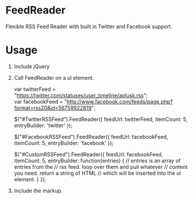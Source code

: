 FeedReader
==========

Flexible RSS Feed Reader with built in Twitter and Facebook support.

Usage
=====

1. Include jQuery

2. Call FeedReader on a ul element.

    var twitterFeed = "https://twitter.com/statuses/user_timeline/aplusk.rss";	
    var facebookFeed = "http://www.facebook.com/feeds/page.php?format=rss20&id=56759922819";
    
    $("#TwitterRSSFeed").FeedReader({
        feedUrl: twitterFeed,
        itemCount: 5,
        entryBuilder: 'twitter'
    });
    
    $("#FacebookRSSFeed").FeedReader({
        feedUrl: facebookFeed,
        itemCount: 5,
        entryBuilder: 'facebook'
	});

	$("#CustomRSSFeed").FeedReader({
        feedUrl: facebookFeed,
        itemCount: 5,
        entryBuilder: function(entries) {
        	// entries is an array of entries from the
        	// rss feed. loop over them and pull whatever
        	// content you need. return a string of HTML
        	// which will be inserted into the ul element.
    	}
	});

3. Include the markup.

    <ul id="TwitterRSSFeed"></ul>
    <ul id="FacebookRSSFeed"></ul>
    <ul id="CustomRSSFeed"></ul>
